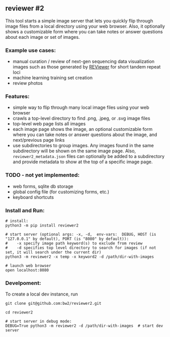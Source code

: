 ## reviewer #2

This tool starts a simple image server that lets you quickly flip through image files from a local directory using your web browser.
Also, it optionally shows a customizable form where you can take notes or answer questions about each image or set of images. 


### Example use cases:
- manual curation / review of next-gen sequencing data visualization images such as those generated by [REViewer](https://www.illumina.com/science/genomics-research/reviewer-visualizing-alignments-short-reads-long-repeat.html) for short tandem repeat loci
- machine learning training set creation
- review photos

### Features:

- simple way to flip through many local image files using your web browser
- crawls a top-level directory to find .png, .jpeg, or .svg image files
- top-level web page lists all images
- each image page shows the image, an optional customizable form where you can take notes or answer questions about the image, and next/previous page links
- use subdirectories to group images. Any images found in the same subdirectory will be shown on the same image page. Also, `reviewer2_metadata.json` files can optionally be added to a subdirectory and provide metadata to show at the top of a specific image page.

### TODO - not yet implemented:

- web forms, sqlite db storage
- global config file (for customizing forms, etc.)
- keyboard shortcuts

### Install and Run:

```
# install:
python3 -m pip install reviewer2  

# start server (optional args: -x, -d,  env-vars:  DEBUG, HOST (is "127.0.0.1" by default), PORT (is "8080" by default)): 
#    -x specify image path keyword(s) to exclude from review  
#    -d specifies top level directory to search for images (if not set, it will search under the current dir)
python3 -m reviewer2 -x temp -x keyword2 -d /path/dir-with-images  

# launch web browser
open localhost:8080
```

### Develpoment:

To create a local dev instance, run

```
git clone git@github.com:bw2/reviewer2.git

cd reviewer2

# start server in debug mode:
DEBUG=True python3 -m reviewer2 -d /path/dir-with-images  # start dev server
```
